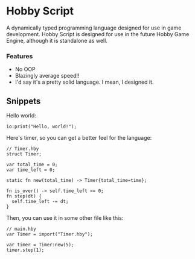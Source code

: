 # Hobby Script
A dynamically typed programming language designed for use in game development.
Hobby Script is designed for use in the future Hobby Game Engine, although it
is standalone as well. 
### Features
- No OOP
- Blazingly average speed!!
- I'd say it's a pretty solid language. I mean, I designed it.

## Snippets
Hello world:
```zig
io:print("Hello, world!");
```

Here's timer, so you can get a better feel for the language:
```zig
// Timer.hby
struct Timer;

var total_time = 0;
var time_left = 0;

static fn new(total_time) -> Timer{total_time=time};

fn is_over() -> self.time_left <= 0;
fn step(dt) {
  self.time_left -= dt;
}
```
Then, you can use it in some other file like this:
```zig
// main.hby
var Timer = import("Timer.hby");

var timer = Timer:new(5);
timer.step(1);
```
